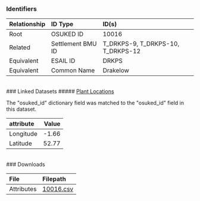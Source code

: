 ### Identifiers

| Relationship   | ID Type           | ID(s)                             |
|:---------------|:------------------|:----------------------------------|
| Root           | OSUKED ID         | 10016                             |
| Related        | Settlement BMU ID | T_DRKPS-9, T_DRKPS-10, T_DRKPS-12 |
| Equivalent     | ESAIL ID          | DRKPS                             |
| Equivalent     | Common Name       | Drakelow                          |

<br>
### Linked Datasets
##### <a href="https://raw.githubusercontent.com/OSUKED/Dictionary-Datasets/main/datasets/plant-locations/datapackage.json">Plant Locations</a>



The "osuked_id" dictionary field was matched to the "osuked_id" field in this dataset.

| attribute   |   Value |
|:------------|--------:|
| Longitude   |   -1.66 |
| Latitude    |   52.77 |


<br>
### Downloads


| File       | Filepath                                                                              |
|:-----------|:--------------------------------------------------------------------------------------|
| Attributes | [10016.csv](https://osuked.github.io/Power-Station-Dictionary/object_attrs/10016.csv) |

